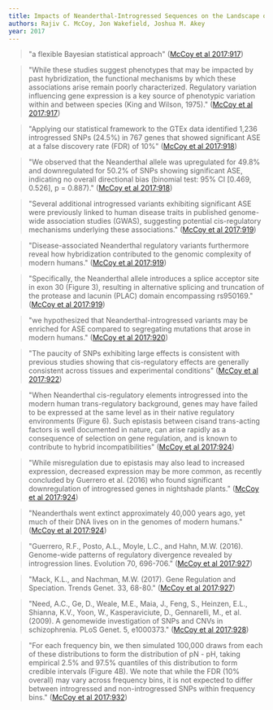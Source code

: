 ```yaml
---
title: Impacts of Neanderthal-Introgressed Sequences on the Landscape of Human Gene Expression
authors: Rajiv C. McCoy, Jon Wakefield, Joshua M. Akey
year: 2017
---
```


> "a flexible Bayesian statistical approach" ([McCoy et al 2017:917](zotero://open-pdf/library/items/LKUCRG9X?page=2))

> "While these studies suggest phenotypes that may be impacted by past hybridization, the functional mechanisms by which these associations arise remain poorly characterized. Regulatory variation influencing gene expression is a key source of phenotypic variation within and between species (King and Wilson, 1975)." ([McCoy et al 2017:917](zotero://open-pdf/library/items/LKUCRG9X?page=2))

> "Applying our statistical framework to the GTEx data identified 1,236 introgressed SNPs (24.5%) in 767 genes that showed significant ASE at a false discovery rate (FDR) of 10%" ([McCoy et al 2017:918](zotero://open-pdf/library/items/LKUCRG9X?page=3))

> "We observed that the Neanderthal allele was upregulated for 49.8% and downregulated for 50.2% of SNPs showing significant ASE, indicating no overall directional bias (binomial test: 95% CI [0.469, 0.526], p = 0.887)." ([McCoy et al 2017:918](zotero://open-pdf/library/items/LKUCRG9X?page=3))

> "Several additional introgressed variants exhibiting significant ASE were previously linked to human disease traits in published genome-wide association studies (GWAS), suggesting potential cis-regulatory mechanisms underlying these associations." ([McCoy et al 2017:919](zotero://open-pdf/library/items/LKUCRG9X?page=4))

> "Disease-associated Neanderthal regulatory variants furthermore reveal how hybridization contributed to the genomic complexity of modern humans." ([McCoy et al 2017:919](zotero://open-pdf/library/items/LKUCRG9X?page=4))

> "Specifically, the Neanderthal allele introduces a splice acceptor site in exon 30 (Figure 3), resulting in alternative splicing and truncation of the protease and lacunin (PLAC) domain encompassing rs950169." ([McCoy et al 2017:919](zotero://open-pdf/library/items/LKUCRG9X?page=4))

> "we hypothesized that Neanderthal-introgressed variants may be enriched for ASE compared to segregating mutations that arose in modern humans." ([McCoy et al 2017:920](zotero://open-pdf/library/items/LKUCRG9X?page=5))

> "The paucity of SNPs exhibiting large effects is consistent with previous studies showing that cis-regulatory effects are generally consistent across tissues and experimental conditions" ([McCoy et al 2017:922](zotero://open-pdf/library/items/LKUCRG9X?page=7))

> "When Neanderthal cis-regulatory elements introgressed into the modern human trans-regulatory background, genes may have failed to be expressed at the same level as in their native regulatory environments (Figure 6). Such epistasis between cisand trans-acting factors is well documented in nature, can arise rapidly as a consequence of selection on gene regulation, and is known to contribute to hybrid incompatibilities" ([McCoy et al 2017:924](zotero://open-pdf/library/items/LKUCRG9X?page=9))

> "While misregulation due to epistasis may also lead to increased expression, decreased expression may be more common, as recently concluded by Guerrero et al. (2016) who found significant downregulation of introgressed genes in nightshade plants." ([McCoy et al 2017:924](zotero://open-pdf/library/items/LKUCRG9X?page=9))

> "Neanderthals went extinct approximately 40,000 years ago, yet much of their DNA lives on in the genomes of modern humans." ([McCoy et al 2017:924](zotero://open-pdf/library/items/LKUCRG9X?page=9))

> "Guerrero, R.F., Posto, A.L., Moyle, L.C., and Hahn, M.W. (2016). Genome-wide patterns of regulatory divergence revealed by introgression lines. Evolution 70, 696-706." ([McCoy et al 2017:927](zotero://open-pdf/library/items/LKUCRG9X?page=12))

> "Mack, K.L., and Nachman, M.W. (2017). Gene Regulation and Speciation. Trends Genet. 33, 68-80." ([McCoy et al 2017:927](zotero://open-pdf/library/items/LKUCRG9X?page=12))

> "Need, A.C., Ge, D., Weale, M.E., Maia, J., Feng, S., Heinzen, E.L., Shianna, K.V., Yoon, W., Kasperaviciute, D., Gennarelli, M., et al. (2009). A genomewide investigation of SNPs and CNVs in schizophrenia. PLoS Genet. 5, e1000373." ([McCoy et al 2017:928](zotero://open-pdf/library/items/LKUCRG9X?page=13))

> "For each frequency bin, we then simulated 100,000 draws from each of these distributions to form the distribution of pN - pH, taking empirical 2.5% and 97.5% quantiles of this distribution to form credible intervals (Figure 4B). We note that while the FDR (10% overall) may vary across frequency bins, it is not expected to differ between introgressed and non-introgressed SNPs within frequency bins." ([McCoy et al 2017:932](zotero://open-pdf/library/items/LKUCRG9X?page=17))

